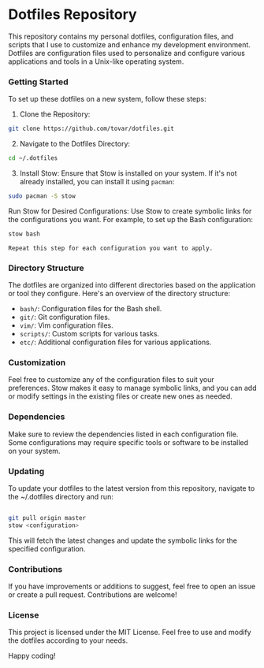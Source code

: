 # Dotfiles Repository

This repository contains my personal dotfiles, configuration files, and scripts that I use to customize and 
enhance my development environment. Dotfiles are configuration files used to personalize and configure 
various applications and tools in a Unix-like operating system.

### Getting Started

To set up these dotfiles on a new system, follow these steps:

1. Clone the Repository:

```bash
git clone https://github.com/tovar/dotfiles.git
```

2. Navigate to the Dotfiles Directory:
```bash
cd ~/.dotfiles
```

3. Install Stow:
Ensure that Stow is installed on your system. If it's not already installed, you can install it using `pacman`:

```bash
sudo pacman -S stow
```

Run Stow for Desired Configurations:
Use Stow to create symbolic links for the configurations you want. For example, to set up the Bash configuration:

```bash
stow bash
```

    Repeat this step for each configuration you want to apply.

### Directory Structure

The dotfiles are organized into different directories based on the application or tool
they configure. Here's an overview of the directory structure:

- `bash/`: Configuration files for the Bash shell.
- `git/`: Git configuration files.
- `vim/`: Vim configuration files.
- `scripts/`: Custom scripts for various tasks.
- `etc/`: Additional configuration files for various applications.

### Customization
Feel free to customize any of the configuration files to suit your preferences. Stow makes it easy to manage symbolic links, and you can add or modify settings in the existing files or create new ones as needed.

### Dependencies
Make sure to review the dependencies listed in each configuration file. Some configurations may require specific tools or software to be installed on your system.

### Updating

To update your dotfiles to the latest version from this repository, navigate to the ~/.dotfiles directory and run:

```bash

git pull origin master
stow <configuration>
```

This will fetch the latest changes and update the symbolic links for the specified configuration.
### Contributions
If you have improvements or additions to suggest, feel free to open an issue or create a pull request. Contributions are welcome!

### License
This project is licensed under the MIT License. Feel free to use and modify the dotfiles according to your needs.

Happy coding!
